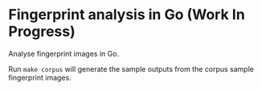 # Fingerprint analysis in Go (Work In Progress)

Analyse fingerprint images in Go.

Run `make corpus` will generate the sample outputs from the corpus sample
fingerprint images.
